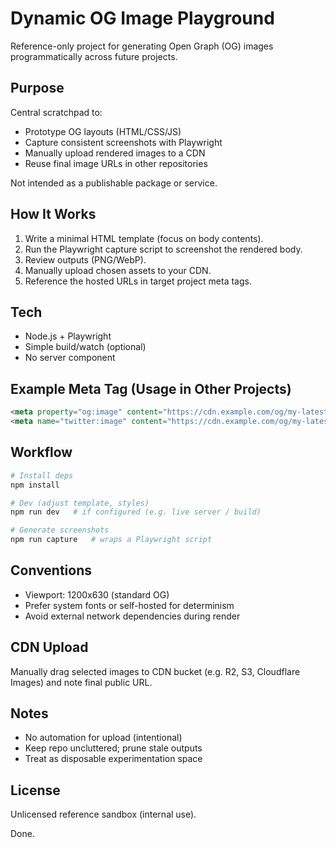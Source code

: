 # Dynamic OG Image Playground

Reference-only project for generating Open Graph (OG) images programmatically across future projects.

## Purpose

Central scratchpad to:

- Prototype OG layouts (HTML/CSS/JS)
- Capture consistent screenshots with Playwright
- Manually upload rendered images to a CDN
- Reuse final image URLs in other repositories

Not intended as a publishable package or service.

## How It Works

1. Write a minimal HTML template (focus on body contents).
2. Run the Playwright capture script to screenshot the rendered body.
3. Review outputs (PNG/WebP).
4. Manually upload chosen assets to your CDN.
5. Reference the hosted URLs in target project meta tags.

## Tech

- Node.js + Playwright
- Simple build/watch (optional)
- No server component

## Example Meta Tag (Usage in Other Projects)

```html
<meta property="og:image" content="https://cdn.example.com/og/my-latest.png" />
<meta name="twitter:image" content="https://cdn.example.com/og/my-latest.png" />
```

## Workflow

```bash
# Install deps
npm install

# Dev (adjust template, styles)
npm run dev   # if configured (e.g. live server / build)

# Generate screenshots
npm run capture   # wraps a Playwright script
```

## Conventions

- Viewport: 1200x630 (standard OG)
- Prefer system fonts or self-hosted for determinism
- Avoid external network dependencies during render

## CDN Upload

Manually drag selected images to CDN bucket (e.g. R2, S3, Cloudflare Images) and note final public URL.

## Notes

- No automation for upload (intentional)
- Keep repo uncluttered; prune stale outputs
- Treat as disposable experimentation space

## License

Unlicensed reference sandbox (internal use).

Done.
